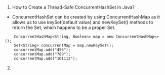 1. How to Create a Thread-Safe ConcurrentHashSet in Java?
- ConcurrentHashSet can be created by using ConcurrentHashMap as it allows us to use keySet(default value) and newKeySet() methods to return the Set, which happens to be a proper Set.
```
    ConcurrentHashMap<String, Boolean> map = new ConcurrentHashMap<>();
    Set<String> concurrentMap = map.newKeySet();
    concurrentMap.add("456");
    concurrentMap.add("789");
    concurrentMap.add("101112");
```
2.   